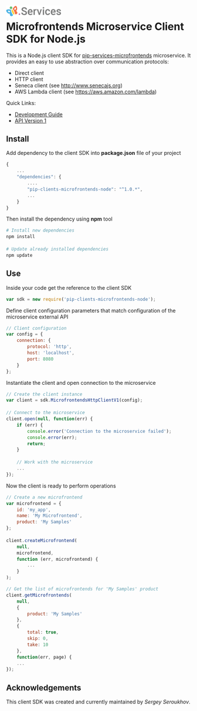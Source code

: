 # <img src="https://github.com/pip-services/pip-services/raw/master/design/Logo.png" alt="Pip.Services Logo" style="max-width:30%"> <br/> Microfrontends Microservice Client SDK for Node.js

This is a Node.js client SDK for [pip-services-microfrontends](https://github.com/pip-services/pip-services-microfrontends) microservice.
It provides an easy to use abstraction over communication protocols:

* Direct client
* HTTP client
* Seneca client (see http://www.senecajs.org)
* AWS Lambda client (see https://aws.amazon.com/lambda)

<a name="links"></a> Quick Links:

* [Development Guide](doc/Development.md)
* [API Version 1](doc/NodeClientApiV1.md)

## Install

Add dependency to the client SDK into **package.json** file of your project
```javascript
{
    ...
    "dependencies": {
        ....
        "pip-clients-microfrontends-node": "^1.0.*",
        ...
    }
}
```

Then install the dependency using **npm** tool
```bash
# Install new dependencies
npm install

# Update already installed dependencies
npm update
```

## Use

Inside your code get the reference to the client SDK
```javascript
var sdk = new require('pip-clients-microfrontends-node');
```

Define client configuration parameters that match configuration of the microservice external API
```javascript
// Client configuration
var config = {
    connection: {
        protocol: 'http',
        host: 'localhost', 
        port: 8080
    }
};
```

Instantiate the client and open connection to the microservice
```javascript
// Create the client instance
var client = sdk.MicrofrontendsHttpClientV1(config);

// Connect to the microservice
client.open(null, function(err) {
    if (err) {
        console.error('Connection to the microservice failed');
        console.error(err);
        return;
    }
    
    // Work with the microservice
    ...
});
```

Now the client is ready to perform operations
```javascript
// Create a new microfrontend
var microfrontend = {
    id: 'my_app',
    name: 'My Microfrontend',
    product: 'My Samples'
};

client.createMicrofrontend(
    null,
    microfrontend,
    function (err, microfrontend) {
        ...
    }
);
```

```javascript
// Get the list of microfrontends for 'My Samples' product
client.getMicrofrontends(
    null,
    {
        product: 'My Samples'
    },
    {
        total: true,
        skip: 0,
        take: 10
    },
    function(err, page) {
    ...    
});
```    

## Acknowledgements

This client SDK was created and currently maintained by *Sergey Seroukhov*.

